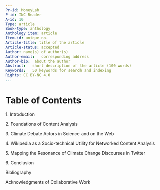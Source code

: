 ```yaml
---
Pr-id: MoneyLab
P-id: INC Reader
A-id: 10
Type: article
Book-type: anthology
Anthology item: article
Item-id: unique no.
Article-title: title of the article
Article-status: accepted
Author: name(s) of author(s)
Author-email:   corresponding address
Author-bio:  about the author
Abstract:   short description of the article (100 words)
Keywords:   50 keywords for search and indexing
Rights: CC BY-NC 4.0
...
```



# Table of Contents

1\. Introduction

2\. Foundations of Content Analysis

3\. Climate Debate Actors in Science and on the Web

4\. Wikipedia as a Socio-technical Utility for Networked Content Analysis

5\. Mapping the Resonance of Climate Change Discourses in Twitter

6\. Conclusion

Bibliography

Acknowledgments of Collaborative Work
